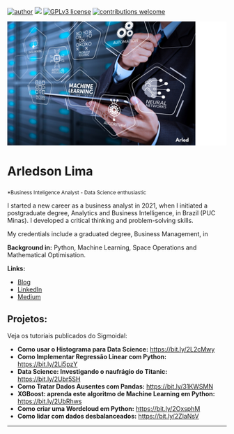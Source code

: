 [![author](https://img.shields.io/badge/author-Arledson-blue)](https://www.linkedin.com/in/arledson) [![](https://img.shields.io/badge/python-3.7+-blue.svg)](https://www.python.org/downloads/release/python-365/) [![GPLv3 license](https://img.shields.io/badge/License-GPLv3-blue.svg)](http://perso.crans.org/besson/LICENSE.html) [![contributions welcome](https://img.shields.io/badge/contributions-welcome-brightgreen.svg?style=flat)](https://github.com/arledson/data_science/issues)

<p align="center">
  <img src="https://raw.githubusercontent.com/Arledson/data_science/main/Banner_DS.png" >
</p>

# Arledson Lima
<sub>*Business Inteligence Analyst - Data Science enthusiastic</sub>

I started a new career as a business analyst in 2021, when I initiated a postgraduate degree, Analytics and Business Intelligence, in Brazil (PUC Minas). I developed a critical thinking and problem-solving skills.

My credentials include a graduated degree, Business Management, in 

**Background in:** Python, Machine Learning, Space Operations and Mathematical Optimisation.

**Links:**
* [Blog](http://sigmoidal.ai)
* [LinkedIn](https://www.linkedin.com/in/carlosfab)
* [Medium](https://www.medium.com)


## Projetos:
Veja os tutoriais publicados do Sigmoidal:

* **Como usar o Histograma para Data Science:** https://bit.ly/2L2cMwy
* **Como Implementar Regressão Linear com Python:** https://bit.ly/2Li5pzY
* **Data Science: Investigando o naufrágio do Titanic:** https://bit.ly/2Ubr5SH
* **Como Tratar Dados Ausentes com Pandas:** https://bit.ly/31KWSMN
* **XGBoost: aprenda este algoritmo de Machine Learning em Python:** https://bit.ly/2UbRhws
* **Como criar uma Wordcloud em Python:** https://bit.ly/2OxsphM
* **Como lidar com dados desbalanceados:** https://bit.ly/2ZlaNsV

---




